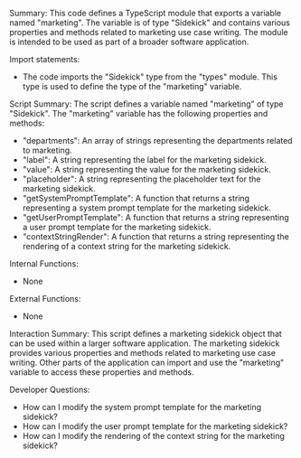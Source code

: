Summary:
This code defines a TypeScript module that exports a variable named "marketing". The variable is of type "Sidekick" and contains various properties and methods related to marketing use case writing. The module is intended to be used as part of a broader software application.

Import statements:
- The code imports the "Sidekick" type from the "types" module. This type is used to define the type of the "marketing" variable.

Script Summary:
The script defines a variable named "marketing" of type "Sidekick". The "marketing" variable has the following properties and methods:
- "departments": An array of strings representing the departments related to marketing.
- "label": A string representing the label for the marketing sidekick.
- "value": A string representing the value for the marketing sidekick.
- "placeholder": A string representing the placeholder text for the marketing sidekick.
- "getSystemPromptTemplate": A function that returns a string representing a system prompt template for the marketing sidekick.
- "getUserPromptTemplate": A function that returns a string representing a user prompt template for the marketing sidekick.
- "contextStringRender": A function that returns a string representing the rendering of a context string for the marketing sidekick.

Internal Functions:
- None

External Functions:
- None

Interaction Summary:
This script defines a marketing sidekick object that can be used within a larger software application. The marketing sidekick provides various properties and methods related to marketing use case writing. Other parts of the application can import and use the "marketing" variable to access these properties and methods.

Developer Questions:
- How can I modify the system prompt template for the marketing sidekick?
- How can I modify the user prompt template for the marketing sidekick?
- How can I modify the rendering of the context string for the marketing sidekick?